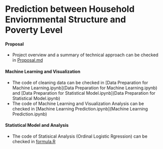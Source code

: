 # Prediction between Household Enviornmental Structure and Poverty Level

#### Proposal
*  Project overview and a summary of technical approach can be checked in [Proposal.md](Proposal.md)

#### Machine Learning and Visualization
* The code of cleaning data can be checked in [Data Preparation for Machine Learning.ipynb](Data Preparation for Machine Learning.ipynb) and [Data Preparation for Statistical Model.ipynb](Data Preparation for Statistical Model.ipynb)
* The code of Machine Learning and Visualization Analysis can be checked in [Machine Learning Prediction.ipynb](Machine Learning Prediction.ipynb)

#### Statistical Model and Analysis
* The code of Statisical Analysis (Ordinal Logistic Rgression) can be checked in [formula.R](formula.R)